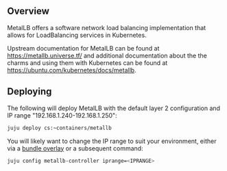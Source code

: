 ## Overview

MetalLB offers a software network load balancing implementation that allows for
LoadBalancing services in Kubernetes.

Upstream documentation for MetalLB can be found at <https://metallb.universe.tf/>
and additional documentation about the the charms and using them with Kubernetes
can be found at <https://ubuntu.com/kubernetes/docs/metallb>.

## Deploying

The following will deploy MetalLB with the default layer 2 configuration and IP
range "192.168.1.240-192.168.1.250":

```sh
juju deploy cs:~containers/metallb
```

You will likely want to change the IP range to suit your environment, either
via a [bundle overlay][] or a subsequent command:

```sh
juju config metallb-controller iprange=<IPRANGE>
```

[bundle overlay]: https://juju.is/docs/charm-bundles#heading--overlay-bundles

